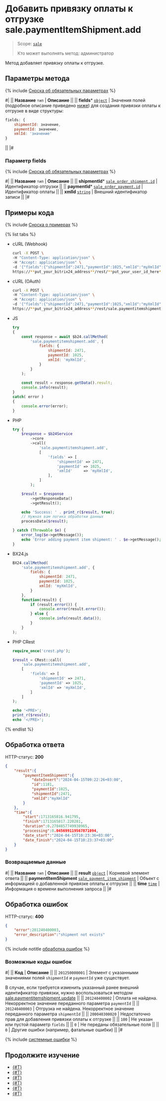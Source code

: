 # Добавить привязку оплаты к отгрузке sale.paymentItemShipment.add

> Scope: [`sale`](../../scopes/permissions.md)
>
> Кто может выполнять метод: администратор

Метод добавляет привязку оплаты к отгрузке.

## Параметры метода

{% include [Сноска об обязательных параметрах](../../../_includes/required.md) %}

#|
|| **Название**
`тип` | **Описание** ||
|| **fields***
[`object`](../../data-types.md) | Значения полей (подробное описание приведено [ниже](#parametr-fields)) для создания привязки оплаты к отгрузке в виде структуры:

```js
fields: {
    shipmentId: значение,
    paymentId: значение,
    xmlId: 'значение'
}
```

||
|#

### Параметр fields

{% include [Сноска об обязательных параметрах](../../../_includes/required.md) %}

#|
|| **Название**
`тип` | **Описание** ||
|| **shipmentId***
[`sale_order_shipment.id`](../data-types.md) | Идентификатор отгрузки ||
|| **paymentId***
[`sale_order_payment.id`](../data-types.md) | Идентификатор оплаты ||
|| **xmlId**
[`string`](../../data-types.md) | Внешний идентификатор записи ||
|#

## Примеры кода

{% include [Сноска о примерах](../../../_includes/examples.md) %}

{% list tabs %}

- cURL (Webhook)

    ```bash
    curl -X POST \
    -H "Content-Type: application/json" \
    -H "Accept: application/json" \
    -d '{"fields":{"shipmentId":2471,"paymentId":1025,"xmlId":"myXmlId"}}' \
    https://**put_your_bitrix24_address**/rest/**put_your_user_id_here**/**put_your_webbhook_here**/sale.paymentitemshipment.add
    ```

- cURL (OAuth)

    ```bash
    curl -X POST \
    -H "Content-Type: application/json" \
    -H "Accept: application/json" \
    -d '{"fields":{"shipmentId":2471,"paymentId":1025,"xmlId":"myXmlId"},"auth":"**put_access_token_here**"}' \
    https://**put_your_bitrix24_address**/rest/sale.paymentitemshipment.add
    ```

- JS


    ```js
    try
    {
    	const response = await $b24.callMethod(
    		'sale.paymentitemshipment.add', {
    			fields: {
    				shipmentId: 2471,
    				paymentId: 1025,
    				xmlId: 'myXmlId',
    			}
    		}
    	);
    	
    	const result = response.getData().result;
    	console.info(result);
    }
    catch( error )
    {
    	console.error(error);
    }
    ```

- PHP


    ```php
    try {
        $response = $b24Service
            ->core
            ->call(
                'sale.paymentitemshipment.add',
                [
                    'fields' => [
                        'shipmentId' => 2471,
                        'paymentId' => 1025,
                        'xmlId'     => 'myXmlId',
                    ],
                ]
            );
    
        $result = $response
            ->getResponseData()
            ->getResult();
    
        echo 'Success: ' . print_r($result, true);
        // Нужная вам логика обработки данных
        processData($result);
    
    } catch (Throwable $e) {
        error_log($e->getMessage());
        echo 'Error adding payment item shipment: ' . $e->getMessage();
    }
    ```

- BX24.js

    ```js
    BX24.callMethod(
        'sale.paymentitemshipment.add', {
            fields: {
                shipmentId: 2471,
                paymentId: 1025,
                xmlId: 'myXmlId',
            }
        },
        function(result) {
            if (result.error()) {
                console.error(result.error());
            } else {
                console.info(result.data());
            }
        }
    );
    ```

- PHP CRest

    ```php
    require_once('crest.php');

    $result = CRest::call(
        'sale.paymentitemshipment.add',
        [
            'fields' => [
                'shipmentId' => 2471,
                'paymentId' => 1025,
                'xmlId' => 'myXmlId',
            ]
        ]
    );

    echo '<PRE>';
    print_r($result);
    echo '</PRE>';
    ```

{% endlist %}

## Обработка ответа

HTTP-статус: **200**

```json
{
    "result":{
        "paymentItemShipment":{
            "dateInsert":"2024-04-15T09:22:26+03:00",
            "id":1181,
            "paymentId":1025,
            "shipmentId":2471,
            "xmlId":"myXmlId"
        }
    },
    "time":{
        "start":1713165816.941795,
        "finish":1713165817.220281,
        "duration":0.2784857749938965,
        "processing":0.045699119567871094,
        "date_start":"2024-04-15T10:23:36+03:00",
        "date_finish":"2024-04-15T10:23:37+03:00"
    }
}
```

### Возвращаемые данные

#|
|| **Название**
`тип` | **Описание** ||
|| **result**
[`object`](../../data-types.md) | Корневой элемент ответа ||
|| **paymentItemShipment**
[`sale_payment_item_shipment`](../data-types.md) | Объект с информацией о добавленной привязке оплаты к отгрузке ||
|| **time**
[`time`](../../data-types.md) | Информация о времени выполнения запроса ||
|#

## Обработка ошибок

HTTP-статус: **400**

```json
{
    "error":201240400003,
    "error_description":"shipment not exists"
}
```

{% include notitle [обработка ошибок](../../../_includes/error-info.md) %}

### Возможные коды ошибок

#|
|| **Код** | **Описание** ||
|| `201250000001` | Элемент с указанными значениями полей `shipmentId` и `paymentId` уже существует.
 
В случае, если требуется изменить указанный ранее внешний идентификатор привязки, нужно воспользоваться методом [sale.paymentitemshipment.update](./sale-payment-item-shipment-update.md)
||
|| `201240400002` | Оплата не найдена. Некорректное значение переданного параметра `paymentId` ||
|| `201240400003` | Отгрузка не найдена. Некорректное значение переданного параметра `shipmentId` ||
|| `200040300020` | Недостаточно прав для добавления привязки оплаты к отгрузке ||
|| `100` | Не указан или пустой параметр `fields` ||
|| `0` | Не переданы обязательные поля ||
|| `0` | Другие ошибки (например, фатальные ошибки) ||
|#

{% include [системные ошибки](../../../_includes/system-errors.md) %}

## Продолжите изучение 

- [{#T}](./index.md)
- [{#T}](./sale-payment-item-shipment-update.md)
- [{#T}](./sale-payment-item-shipment-get.md)
- [{#T}](./sale-payment-item-shipment-list.md)
- [{#T}](./sale-payment-item-shipment-delete.md)
- [{#T}](./sale-payment-item-shipment-get-fields.md)